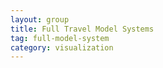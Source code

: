 ```yaml
---
layout: group
title: Full Travel Model Systems
tag: full-model-system
category: visualization
---
```


